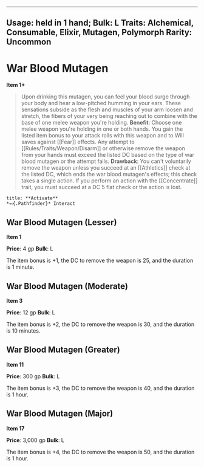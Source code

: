 
---
Usage: held in 1 hand;
Bulk: L
Traits: Alchemical, Consumable, Elixir, Mutagen, Polymorph
Rarity: Uncommon
---

# War Blood Mutagen

**Item 1+**

> Upon drinking this mutagen, you can feel your blood surge through your body and hear a low-pitched humming in your ears. These sensations subside as the flesh and muscles of your arm loosen and stretch, the fibers of your very being reaching out to combine with the base of one melee weapon you're holding.
**Benefit**: Choose one melee weapon you're holding in one or both hands. You gain the listed item bonus to your attack rolls with this weapon and to Will saves against [[Fear]] effects. Any attempt to [[Rules/Traits/Weapon/Disarm]] or otherwise remove the weapon from your hands must exceed the listed DC based on the type of war blood mutagen or the attempt fails.
**Drawback**: You can't voluntarily remove the weapon unless you succeed at an [[Athletics]] check at the listed DC, which ends the war blood mutagen's effects; this check takes a single action. If you perform an action with the [[Concentrate]] trait, you must succeed at a DC 5 flat check or the action is lost.

```ad-embed-ability
title: **Activate**
*⬻{.Pathfinder}* Interact 
```

## War Blood Mutagen (Lesser)

**Item 1**

**Price**: 4 gp
**Bulk**: L

The item bonus is +1, the DC to remove the weapon is 25, and the duration is 1 minute.

## War Blood Mutagen (Moderate)

**Item 3**

**Price**: 12 gp
**Bulk**: L

The item bonus is +2, the DC to remove the weapon is 30, and the duration is 10 minutes.

## War Blood Mutagen (Greater)

**Item 11**

**Price**: 300 gp
**Bulk**: L

The item bonus is +3, the DC to remove the weapon is 40, and the duration is 1 hour.

## War Blood Mutagen (Major)

**Item 17**

**Price**: 3,000 gp
**Bulk**: L

The item bonus is +4, the DC to remove the weapon is 50, and the duration is 1 hour.
